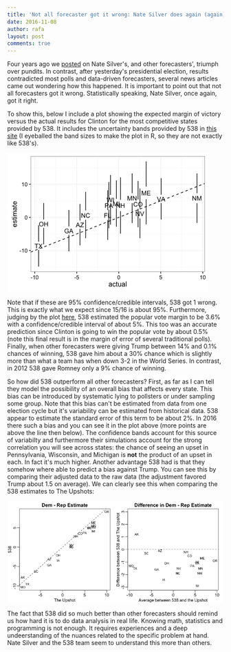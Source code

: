 ```yaml
---
title: 'Not all forecaster got it wrong: Nate Silver does again (again)'
date: 2016-11-08
author: rafa
layout: post
comments: true
---
```


Four years ago we
[posted](http://simplystatistics.org/2012/11/07/nate-silver-does-it-again-will-pundits-finally-accept/)
on Nate Silver's, and other forecasters', triumph over pundits. In
contrast, after yesterday's presidential election, results contradicted
most polls and data-driven forecasters, several news articles came out
wondering how this happened. It is important to point 
out that not all forecasters got it wrong. Statistically
speaking, Nate Silver, once again, got it right.

To show this, below I include a plot showing the expected margin of
victory versus the actual results for Clinton for the most competitive states provided by 538. It includes the uncertainty bands provided by 538 in
[this site](http://projects.fivethirtyeight.com/2016-election-forecast/)
(I eyeballed the band sizes to make the plot in R, so they are not
exactly like 538's). 

![538-2016-election](https://raw.githubusercontent.com/simplystats/simplystats.github.io/master/_images/us-election-2016-538-prediction.png)

Note that if these are 95% confidence/credible intervals, 538 got 1
wrong. This is exactly what we expect since 15/16 is about
95%. Furthermore, judging by the plot [here](http://projects.fivethirtyeight.com/2016-election-forecast/), 538 estimated the popular vote margin to be 3.6%
with a confidence/credible interval of about 5%. 
This too was an accurate
prediction since Clinton is going to win the popular vote by
about 0.5% (note this final result is in the margin of error of
several traditional polls). Finally, when other forecasters were
giving Trump between 14% and 0.1% chances of winning, 538 gave
him about a 
30% chance which is slightly more than what a team has when down 3-2
in the World Series. In contrast, in 2012 538 gave Romney only a 9%
chance of winning. 

So how did 538 outperform all other forecasters? First, as far as I
can tell they model the possibility of an overall bias that affects
every state. This bias can be introduced by systematic
lying to pollsters or under sampling some group. Note that this bias
can't be estimated from data from
one election cycle but it's variability can be estimated from
historical data. 538 appear
to estimate the standard error of this term to be
about 2%. In 2016 there such a bias and you can see it in 
the plot above (more points are above the line then below). The
confidence bands account for this source of variabilty and furthermore
their simulations account for the strong correlation you will see
across states: the chance of seeing an upset in Pennsylvania, Wisconsin,
and Michigan is **not** the product of an upset in each. In
fact it's much higher. Another advantage 538 had is that they somehow
where able to predict a bias against Trump. You can see this by
comparing their adjusted data to the raw data (the adjustment favored
Trump about 1.5 on average). We can clearly see this when comparing the 538
estimates to The Upshots:


![538-2016-election](https://raw.githubusercontent.com/simplystats/simplystats.github.io/master/_images/us-election-2016-538-v-upshot.png)

The fact that 538 did so much better than other forecasters should
remind us how hard it is to do data analysis in real life. Knowing
math, statistics and programming is not enough. It requires experiences
and a deep undeerstanding of the nuances related to the specific
problem at hand. Nate Silver and the 538 team seem to understand this
more than others.




